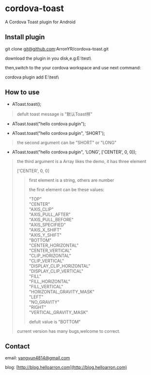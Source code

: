 # cordova-toast
A Cordova Toast plugin for Android


## Install plugin

git clone git@github.com:ArronYR/cordova-toast.git

download the plugin in you disk,e.g:E:\\test\

then,switch to the your cordova workspace and use next command:

cordova plugin add E:\\test\

## How to use
- AToast.toast();
>  defult toast message is "默认Toast样"

- AToast.toast("hello cordova pulgin");


- AToast.toast("hello cordova pulgin", 'SHORT');
> the second argument can be "SHORT" or "LONG"

- AToast.toast("hello cordova pulgin", 'LONG', ['CENTER', 0, 0]);
> the third argument is a Array likes the demo, it has three element
>
> ['CENTER', 0, 0]
>> first element is a string, others are number
>>
>> the first element can be these values:
>>
>> "TOP" <br/> "CENTER" <br/> "AXIS_CLIP" <br/> "AXIS_PULL_AFTER" <br/> "AXIS_PULL_BEFORE" <br/> "AXIS_SPECIFIED" <br/> "AXIS_X_SHIFT" <br/> "AXIS_Y_SHIFT" <br/> "BOTTOM" <br/> "CENTER_HORIZONTAL" <br/> "CENTER_VERTICAL" <br/> "CLIP_HORIZONTAL" <br/> "CLIP_VERTICAL" <br/> "DISPLAY_CLIP_HORIZONTAL" <br/> "DISPLAY_CLIP_VERTICAL" <br/> "FILL" <br/> "FILL_HORIZONTAL" <br/> "FILL_VERTICAL" <br/> "HORIZONTAL_GRAVITY_MASK" <br/> "LEFT" <br/> "NO_GRAVITY" <br/> "RIGHT" <br/> "VERTICAL_GRAVITY_MASK" <br/>
>>
>> defult value is "BOTTOM"
>
> current version has many bugs,welcome to correct.

## Contact
email: yangyun4814@gmail.com

blog: [http://blog.helloarron.com](http://blog.helloarron.com)
